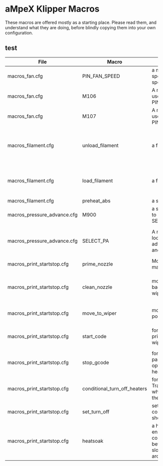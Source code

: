 # aMpeX Klipper Macros

These macros are offered mostly as a starting place. 
Please read them, and understand what they are doing, before blindly copying them into your own configuration.

## test
| File | Macro | Description | Notes |
|---|---|---|---|
| macros_fan.cfg | PIN_FAN_SPEED | a macro to fix the part fan speed, overriding the speeds from the slicer | Works in conjuction with the modified M106 and M106 in the same file |
| macros_fan.cfg | M106 | A modified M106, to be used with the PIN_FAN_SPEED macro | |
| macros_fan.cfg | M107 | A modified M107, to be used with the PIN_FAN_SPEED macro | |
| macros_filament.cfg | unload_filament | a filament unloader| Modify G0 E-900 F2400 to fit your unload distance.Note that your screen will not use the macro without additional changes |
| macros_filament.cfg | load_filament | a filament loader | Modify G0 E800 F2400 to fit your load distance. Note that your screen will not use this macro without additional changes  |
| macros_filament.cfg | preheat_abs | a simple preheat | |
| macros_pressure_advance.cfg | M900 | a simple mapping of M900 to SET_PRESSURE_ADVANCE | |
| macros_pressure_advance.cfg | SELECT_PA | A macro which creates a lookup table for pressure advance, based on Filament and Nozzle | you will need to replace variable_pa_* with your own filaments, nozzles, and p.a. sizes following the format seen in the macro |
|macros_print_startstop.cfg | prime_nozzle | Moves to the corner and makes a line| Update the X & Y coordinates for your bed |
|macros_print_startstop.cfg | clean_nozzle | moves the nozzle rapidly back and forth through a wiper | update (120,319) & (60,319) to match the opposite sides of your brush.  Requires Macro move_to_wiper |
|macros_print_startstop.cfg | move_to_wiper | moves the nozzle into position to begin a wipe | update the X Y & Z coordinates to match your wiper. |
|macros_print_startstop.cfg | start_code | for use at the start of a print:  Heats,Homes, QGL's, wipes, and primes |  requires Macros: move_to_wiper, clean_nozzle, and prime_nozzle |
|macros_print_startstop.cfg | stop_gcode | for use at the end of a print: parks the toolhead, and optionally turns off the heaters | requires Macro: conditional_turn_off_heaters |
|macros_print_startstop.cfg | conditional_turn_off_heaters | for use in stop_gcode.  Tracks an option for whether or not to turn off the heaters | works in conjuction with Macro set_turn_off|
|macros_print_startstop.cfg | set_turn_off | sets whether or not conditional_turn_off_heaters should turn off the heaters | requires macro: conditional_turn_off_heaters
|macros_print_startstop.cfg | heatsoak | a heat soak macro, to ensure the printer has completely warmed up before heating.  Based on slowly moving the toolhead around the bed | the coordinates of all 5 G0 commands should be updated to match your printer |
